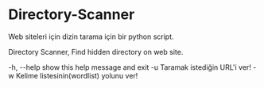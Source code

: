 # Directory-Scanner
Web siteleri için dizin tarama için bir python script.

Directory Scanner, Find hidden directory on web site.

-h, --help  show this help message and exit
  -u         Taramak istediğin URL'i ver!
  -w         Kelime listesinin(wordlist) yolunu ver!
